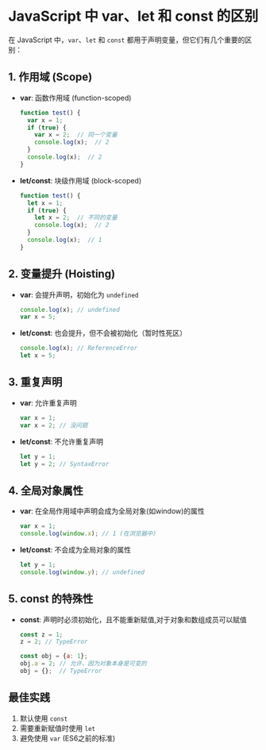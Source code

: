 # JavaScript 中 var、let 和 const 的区别

在 JavaScript 中，`var`、`let` 和 `const` 都用于声明变量，但它们有几个重要的区别：

## 1. 作用域 (Scope)

- **var**: 函数作用域 (function-scoped)
  ```javascript
  function test() {
    var x = 1;
    if (true) {
      var x = 2;  // 同一个变量
      console.log(x);  // 2
    }
    console.log(x);  // 2
  }
  ```

- **let/const**: 块级作用域 (block-scoped)
  ```javascript
  function test() {
    let x = 1;
    if (true) {
      let x = 2;  // 不同的变量
      console.log(x);  // 2
    }
    console.log(x);  // 1
  }
  ```

## 2. 变量提升 (Hoisting)

- **var**: 会提升声明，初始化为 `undefined`
  ```javascript
  console.log(x); // undefined
  var x = 5;
  ```

- **let/const**: 也会提升，但不会被初始化（暂时性死区）
  ```javascript
  console.log(x); // ReferenceError
  let x = 5;
  ```

## 3. 重复声明

- **var**: 允许重复声明
  ```javascript
  var x = 1;
  var x = 2; // 没问题
  ```

- **let/const**: 不允许重复声明
  ```javascript
  let y = 1;
  let y = 2; // SyntaxError
  ```

## 4. 全局对象属性

- **var**: 在全局作用域中声明会成为全局对象(如window)的属性
  ```javascript
  var x = 1;
  console.log(window.x); // 1 (在浏览器中)
  ```

- **let/const**: 不会成为全局对象的属性
  ```javascript
  let y = 1;
  console.log(window.y); // undefined
  ```

## 5. const 的特殊性

- **const**: 声明时必须初始化，且不能重新赋值,对于对象和数组成员可以赋值
  ```javascript
  const z = 1;
  z = 2; // TypeError
  
  const obj = {a: 1};
  obj.a = 2; // 允许，因为对象本身是可变的
  obj = {};  // TypeError
  ```

## 最佳实践

1. 默认使用 `const`
2. 需要重新赋值时使用 `let`
3. 避免使用 `var` (ES6之前的标准)